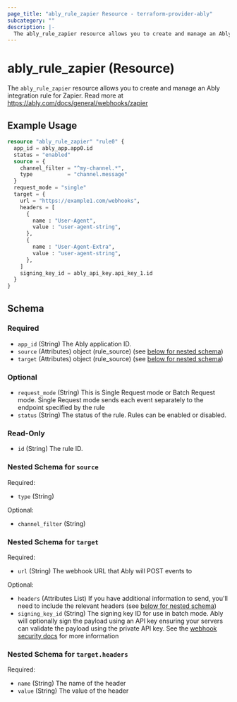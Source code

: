 ```yaml
---
page_title: "ably_rule_zapier Resource - terraform-provider-ably"
subcategory: ""
description: |-
  The ably_rule_zapier resource allows you to create and manage an Ably integration rule for Zapier. Read more at https://ably.com/docs/general/webhooks/zapier
---
```


# ably_rule_zapier (Resource)

The `ably_rule_zapier` resource allows you to create and manage an Ably integration rule for Zapier. Read more at https://ably.com/docs/general/webhooks/zapier


## Example Usage

```terraform
resource "ably_rule_zapier" "rule0" {
  app_id = ably_app.app0.id
  status = "enabled"
  source = {
    channel_filter = "^my-channel.*",
    type           = "channel.message"
  }
  request_mode = "single"
  target = {
    url = "https://example1.com/webhooks",
    headers = [
      {
        name : "User-Agent",
        value : "user-agent-string",
      },
      {
        name : "User-Agent-Extra",
        value : "user-agent-string",
      },
    ]
    signing_key_id = ably_api_key.api_key_1.id
  }
}
```

<!-- schema generated by tfplugindocs -->
## Schema

### Required

- `app_id` (String) The Ably application ID.
- `source` (Attributes) object (rule_source) (see [below for nested schema](#nestedatt--source))
- `target` (Attributes) object (rule_source) (see [below for nested schema](#nestedatt--target))

### Optional

- `request_mode` (String) This is Single Request mode or Batch Request mode. Single Request mode sends each event separately to the endpoint specified by the rule
- `status` (String) The status of the rule. Rules can be enabled or disabled.

### Read-Only

- `id` (String) The rule ID.

<a id="nestedatt--source"></a>
### Nested Schema for `source`

Required:

- `type` (String)

Optional:

- `channel_filter` (String)


<a id="nestedatt--target"></a>
### Nested Schema for `target`

Required:

- `url` (String) The webhook URL that Ably will POST events to

Optional:

- `headers` (Attributes List) If you have additional information to send, you'll need to include the relevant headers (see [below for nested schema](#nestedatt--target--headers))
- `signing_key_id` (String) The signing key ID for use in batch mode. Ably will optionally sign the payload using an API key ensuring your servers can validate the payload using the private API key. See the [webhook security docs](https://ably.com/docs/general/webhooks#security) for more information

<a id="nestedatt--target--headers"></a>
### Nested Schema for `target.headers`

Required:

- `name` (String) The name of the header
- `value` (String) The value of the header